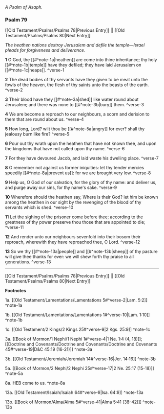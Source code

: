 *A Psalm of Asaph.*

### Psalm 79

[[Old Testament/Psalms/Psalms 78|Previous Entry]]  ||  [[Old Testament/Psalms/Psalms 80|Next Entry]]

*The heathen nations destroy Jerusalem and defile the temple—Israel pleads for forgiveness and deliverance.*

**1**  O God, the [[#^note-1a|heathen]] are come into thine inheritance; thy holy [[#^note-1b|temple]] have they defiled; they have laid Jerusalem on [[#^note-1c|heaps]]. ^verse-1

**2**  The dead bodies of thy servants have they given to be meat unto the fowls of the heaven, the flesh of thy saints unto the beasts of the earth. ^verse-2

**3**  Their blood have they [[#^note-3a|shed]] like water round about Jerusalem; and there was none to [[#^note-3b|bury]] them. ^verse-3

**4**  We are become a reproach to our neighbours, a scorn and derision to them that are round about us. ^verse-4

**5**  How long, Lord? wilt thou be [[#^note-5a|angry]] for ever? shall thy jealousy burn like fire? ^verse-5

**6**  Pour out thy wrath upon the heathen that have not known thee, and upon the kingdoms that have not called upon thy name. ^verse-6

**7**  For they have devoured Jacob, and laid waste his dwelling place. ^verse-7

**8**  O remember not against us former iniquities: let thy tender mercies speedily [[#^note-8a|prevent us]]: for we are brought very low. ^verse-8

**9**  Help us, O God of our salvation, for the glory of thy name: and deliver us, and purge away our sins, for thy name's sake. ^verse-9

**10**  Wherefore should the heathen say, Where is their God? let him be known among the heathen in our sight by the revenging of the blood of thy servants which is shed. ^verse-10

**11**  Let the sighing of the prisoner come before thee; according to the greatness of thy power preserve thou those that are appointed to die; ^verse-11

**12**  And render unto our neighbours sevenfold into their bosom their reproach, wherewith they have reproached thee, O Lord. ^verse-12

**13**  So we thy [[#^note-13a|people]] and [[#^note-13b|sheep]] of thy pasture will give thee thanks for ever: we will shew forth thy praise to all generations. ^verse-13


---
[[Old Testament/Psalms/Psalms 78|Previous Entry]]  ||  [[Old Testament/Psalms/Psalms 80|Next Entry]]


**Footnotes**


1a. [[Old Testament/Lamentations/Lamentations 5#^verse-2|Lam. 5:2]] ^note-1a

1b. [[Old Testament/Lamentations/Lamentations 1#^verse-10|Lam. 1:10]] ^note-1b

1c. [[Old Testament/2 Kings/2 Kings 25#^verse-9|2 Kgs. 25:9]] ^note-1c

3a. [[Book of Mormon/1 Nephi/1 Nephi 1#^verse-4|1 Ne. 1:4 (4, 18)]]; [[Doctrine and Covenants/Doctrine and Covenants/Doctrine and Covenants 45#^verse-19|D&C 45:19 (16-21)]] ^note-3a

3b. [[Old Testament/Jeremiah/Jeremiah 14#^verse-16|Jer. 14:16]] ^note-3b

5a. [[Book of Mormon/2 Nephi/2 Nephi 25#^verse-17|2 Ne. 25:17 (15-18)]] ^note-5a

8a. HEB come to us. ^note-8a

13a. [[Old Testament/Isaiah/Isaiah 64#^verse-9|Isa. 64:9]] ^note-13a

13b. [[Book of Mormon/Alma/Alma 5#^verse-41|Alma 5:41 (38-42)]] ^note-13b